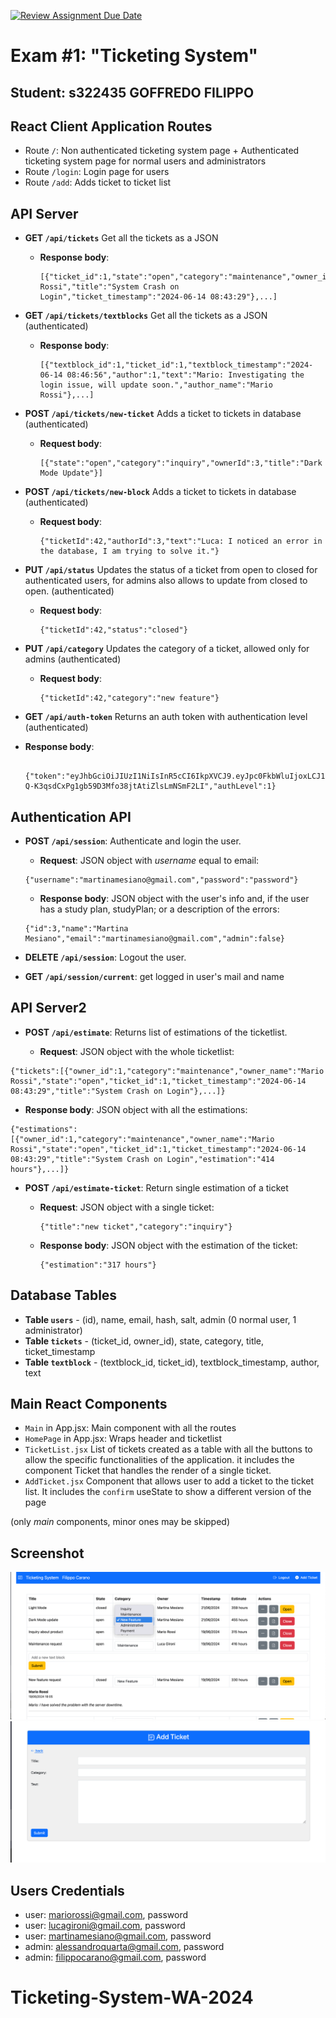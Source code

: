 [![Review Assignment Due Date](https://classroom.github.com/assets/deadline-readme-button-24ddc0f5d75046c5622901739e7c5dd533143b0c8e959d652212380cedb1ea36.svg)](https://classroom.github.com/a/Y8bW3OQP)

# Exam #1: "Ticketing System"

## Student: s322435 GOFFREDO FILIPPO

## React Client Application Routes

- Route `/`: Non authenticated ticketing system page + Authenticated ticketing system page for normal users and administrators
- Route `/login`: Login page for users
- Route `/add`: Adds ticket to ticket list

## API Server

- **GET `/api/tickets`**  Get all the tickets as a JSON
  - **Response body**: 
    ```
    [{"ticket_id":1,"state":"open","category":"maintenance","owner_id":1,"owner_name":"Mario Rossi","title":"System Crash on Login","ticket_timestamp":"2024-06-14 08:43:29"},...]
    ```

- **GET `/api/tickets/textblocks`**  Get all the tickets as a JSON (authenticated)
  - **Response body**: 
    ```
    [{"textblock_id":1,"ticket_id":1,"textblock_timestamp":"2024-06-14 08:46:56","author":1,"text":"Mario: Investigating the login issue, will update soon.","author_name":"Mario Rossi"},...]
    ```

- **POST `/api/tickets/new-ticket`**   Adds a ticket to tickets in database (authenticated)
  - **Request body**: 
    ```
    [{"state":"open","category":"inquiry","ownerId":3,"title":"Dark Mode Update"}]
    ```

- **POST `/api/tickets/new-block`**   Adds a ticket to tickets in database (authenticated)
  - **Request body**: 
    ```
    {"ticketId":42,"authorId":3,"text":"Luca: I noticed an error in the database, I am trying to solve it."}
    ```


- **PUT `/api/status`**  Updates the status of a ticket from open to closed for authenticated users, for admins also allows to update from closed to open. (authenticated)

  - **Request body**: 
    ```
    {"ticketId":42,"status":"closed"}
    ```


- **PUT `/api/category`**  Updates the category of a ticket, allowed only for admins  (authenticated)

  - **Request body**: 
    ```
    {"ticketId":42,"category":"new feature"}
    ```

- **GET `/api/auth-token`**  Returns an auth token with authentication level (authenticated)

- **Response body**: 
  ```
    {"token":"eyJhbGciOiJIUzI1NiIsInR5cCI6IkpXVCJ9.eyJpc0FkbWluIjoxLCJ1c2VySWQiOjEyMzQsImlhdCI6MTcxOTY1NDAzNywiZXhwIjoxNzE5NjU0MzM3fQ.Vx-Q-K3qsdCxPg1gb59D3Mfo38jtAtiZlsLmNSmF2LI","authLevel":1}
  ```

## Authentication API

- **POST `/api/session`**: Authenticate and login the user.

  - **Request**: JSON object with _username_ equal to email:   
  ```
  {"username":"martinamesiano@gmail.com","password":"password"}
  ```
  - **Response body**: JSON object with the user's info and, if the user has a study plan, studyPlan; or a description of the errors:   
  ```
  {"id":3,"name":"Martina Mesiano","email":"martinamesiano@gmail.com","admin":false}
  ```


- **DELETE `/api/session`**: Logout the user.

- **GET `/api/session/current`**: get logged in user's mail and name


## API Server2

- **POST `/api/estimate`**: Returns list of estimations of the ticketlist.

  - **Request**: JSON object with the whole ticketlist: 
```
{"tickets":[{"owner_id":1,"category":"maintenance","owner_name":"Mario Rossi","state":"open","ticket_id":1,"ticket_timestamp":"2024-06-14 08:43:29","title":"System Crash on Login"},...]}
```
  - **Response body**: JSON object with all the estimations:
```
{"estimations":[{"owner_id":1,"category":"maintenance","owner_name":"Mario Rossi","state":"open","ticket_id":1,"ticket_timestamp":"2024-06-14 08:43:29","title":"System Crash on Login","estimation":"414 hours"},...]}
```


- **POST `/api/estimate-ticket`**: Return single estimation of a ticket

  - **Request**: JSON object with a single ticket: 
    ```
    {"title":"new ticket","category":"inquiry"}
    ```
  - **Response body**: JSON object with the estimation of the ticket:
    ```
    {"estimation":"317 hours"}
    ```

## Database Tables

- **Table `users`** - (id), name, email, hash, salt, admin (0 normal user, 1 administrator)
- **Table `tickets`** - (ticket_id, owner_id),  state, category, title, ticket_timestamp
- **Table `textblock`** - (textblock_id, ticket_id), textblock_timestamp, author, text

## Main React Components

- `Main` in App.jsx: Main component with all the routes
- `HomePage` in App.jsx: Wraps header and ticketlist
- `TicketList.jsx` List of tickets created as a table with all the buttons to allow the specific functionalities of the application. it includes the component Ticket that handles the render of a single ticket.
- `AddTicket.jsx` Component that allows user to add a ticket to the ticket list. It includes the `confirm` useState to show a different version of the page 



(only _main_ components, minor ones may be skipped)

## Screenshot

![Screenshot](./img/screenshot.png)
![Screenshot2](./img/screenshot2.png)

## Users Credentials

- user: mariorossi@gmail.com,  password
- user: lucagironi@gmail.com, password
- user: martinamesiano@gmail.com, password
- admin: alessandroquarta@gmail.com, password
- admin: filippocarano@gmail.com, password
# Ticketing-System-WA-2024
